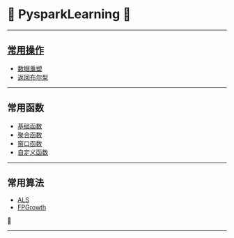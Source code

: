 # :rocket: PysparkLearning :facepunch:
---
## [常用操作][11]
- [数据重塑][13]
- [返回布尔型][12]

---
## 常用函数
- [基础函数][1]
- [聚合函数][2]
- [窗口函数][3]
- [自定义函数][4]
---
## 常用算法
- [ALS][21]
- [FPGrowth][22]

:ant:


















---
[11]: https://github.com/Jie-Yuan/0_BigData/tree/master/3_Pyspark/1_CommonOperation
[12]: https://github.com/Jie-Yuan/0_BigData/blob/master/3_Pyspark/1_CommonOperation/ReturnBoolean.md
[13]: https://github.com/Jie-Yuan/0_BigData/blob/master/3_Pyspark/1_CommonOperation/DataReshape.md

[21]: http://nbviewer.jupyter.org/github/Jie-Yuan/0_BigData/blob/master/3_Pyspark/2_PysparkML/ALS.ipynb
[22]: https://github.com/Jie-Yuan/0_BigData/blob/master/3_Pyspark/2_PysparkML/FPGrowth.md

[1]: https://github.com/Jie-Yuan/3_PythonLearning/blob/master/5_Spark-Hive_UDFs/CommonFunction.md
[2]: http://blog.csdn.net/skywalker_only/article/details/38823387
[3]: https://github.com/Jie-Yuan/3_PythonLearning/blob/master/5_Spark-Hive_UDFs/WindowFunctions.md
[4]: https://github.com/Jie-Yuan/3_PythonLearning/tree/master/5_Spark-Hive_UDFs


